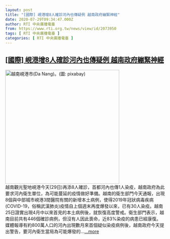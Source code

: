```yaml
---
layout: post
title: "[國際] 峴港增8人確診河內也傳疑例 越南政府繃緊神經"
date: 2020-07-29T09:34:47.000Z
author: RTI 中央廣播電臺
from: https://www.rti.org.tw/news/view/id/2073950
tags: [ RTI 中央廣播電臺 ]
categories: [ RTI 中央廣播電臺 ]
---
```

<!--1596015287000-->
[[國際] 峴港增8人確診河內也傳疑例 越南政府繃緊神經](https://www.rti.org.tw/news/view/id/2073950)
------

<div>
<img src="https://static.rti.org.tw/assets/thumbnails/2019/10/21/ac79c696f55e7e3a0fcc98956933bf62.jpg" width="360" alt="越南峴港市(Da Nang)。(圖: pixabay)" title="越南峴港市(Da Nang)。(圖: pixabay)"><br>越南觀光聖地峴港今天(29日)再添8人確診，首都河內也傳1人染疫，越南政府為此要求河內衛生單位，為可能蔓延的疫情做好準備。越南的衛生部門今天通報，出現8個與中部城市峴港3間醫院有關的新增本土病例，使得2019年冠狀病毒疾病(COVID-19，俗稱武漢肺炎)疫情自上個週末再度爆發以來，已有30人染疫。越南25日證實出現4月中以來首見的本土病例後，就恢復高度警戒。衛生部門表示，越南目前共有446個確診病例，但沒有人因此喪命，近83%染疫的病患已經康復。媒體報導有約800萬人口的河內出現數月來首個疑似染疫病例後，越南政府今天提出警告，要河內衛生當局為可能爆發的...<a target="_blank" href="https://www.rti.org.tw/news/view/id/2073950">...more</a>
</div>
